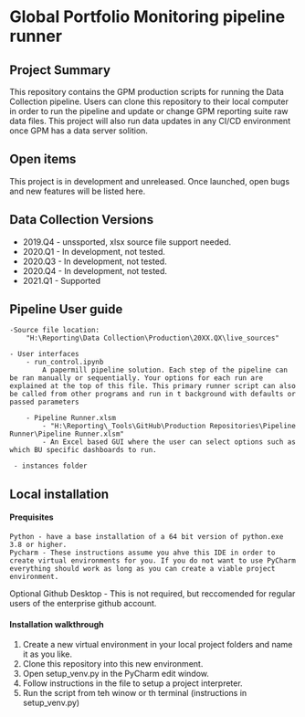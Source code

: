 # Global Portfolio Monitoring pipeline runner


## Project Summary
This repository contains the GPM production scripts for running the Data Collection pipeline. Users can clone this repository to their local computer in order to run the pipeline and update or change GPM reporting suite raw data files. This project will also run data updates in any CI/CD environment once GPM has a data server solition.
    
    
## Open items
This project is in development and unreleased. Once launched, open bugs and new features will be listed here.


## Data Collection Versions
    
- 2019.Q4 - unssported, xlsx source file support needed.
- 2020.Q1 - In development, not tested.
- 2020.Q3 - In development, not tested.
- 2020.Q4 - In development, not tested.
- 2021.Q1 - Supported

## Pipeline User guide

    -Source file location:
        "H:\Reporting\Data Collection\Production\20XX.QX\live_sources"
    
    - User interfaces
        - run_control.ipynb
            A papermill pipeline solution. Each step of the pipeline can be ran manually or sequentially. Your options for each run are explained at the top of this file. This primary runner script can also be called from other programs and run in t background with defaults or passed parameters        
        
        - Pipeline Runner.xlsm
            - "H:\Reporting\_Tools\GitHub\Production Repositories\Pipeline Runner\Pipeline Runner.xlsm"
            - An Excel based GUI where the user can select options such as which BU specific dashboards to run.
        
     - instances folder
         


## Local installation

#### Prequisites
    Python - have a base installation of a 64 bit version of python.exe 3.8 or higher.
    Pycharm - These instructions assume you ahve this IDE in order to create virtual environments for you. If you do not want to use PyCharm everything should work as long as you can create a viable project environment.
    
Optional
    Github Desktop - This is not required, but reccomended for regular users of the enterprise github account.

#### Installation walkthrough

1. Create a new virtual environment in your local project folders and name it as you like.
2. Clone this repository into this new environment.
3. Open setup_venv.py in the PyCharm edit window.
4. Follow instructions in the file to setup a project interpreter.
5. Run the script from teh winow or th terminal (instructions in setup_venv.py)
